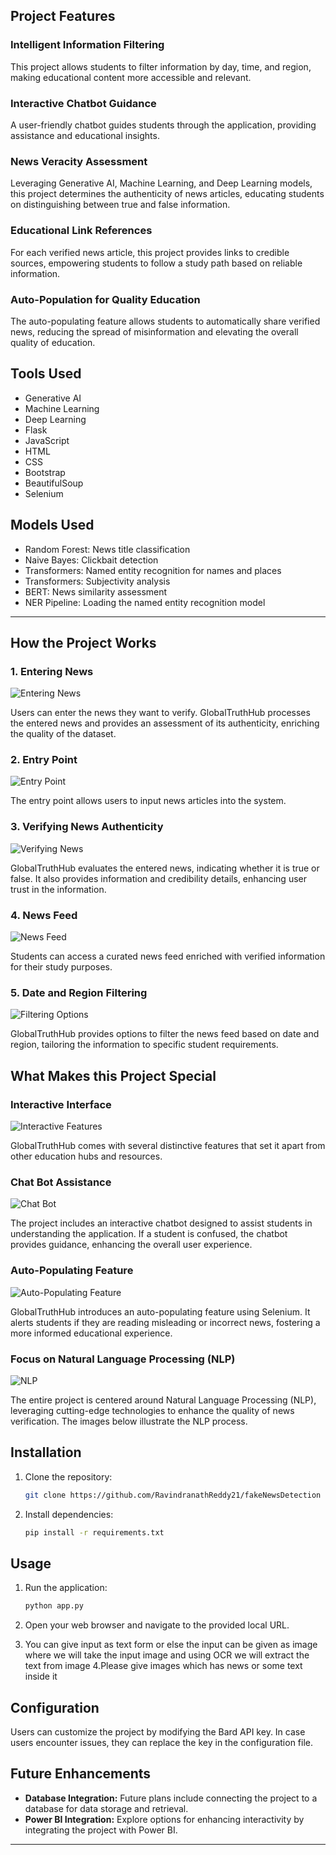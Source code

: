 ## Project Features

### Intelligent Information Filtering

This project allows students to filter information by day, time, and region, making educational content more accessible and relevant.

### Interactive Chatbot Guidance

A user-friendly chatbot guides students through the application, providing assistance and educational insights.

### News Veracity Assessment

Leveraging Generative AI, Machine Learning, and Deep Learning models, this project determines the authenticity of news articles, educating students on distinguishing between true and false information.

### Educational Link References

For each verified news article, this project provides links to credible sources, empowering students to follow a study path based on reliable information.

### Auto-Population for Quality Education

The auto-populating feature allows students to automatically share verified news, reducing the spread of misinformation and elevating the overall quality of education.

## Tools Used

- Generative AI
- Machine Learning
- Deep Learning
- Flask
- JavaScript
- HTML
- CSS
- Bootstrap
- BeautifulSoup
- Selenium

## Models Used

- Random Forest: News title classification
- Naive Bayes: Clickbait detection
- Transformers: Named entity recognition for names and places
- Transformers: Subjectivity analysis
- BERT: News similarity assessment
- NER Pipeline: Loading the named entity recognition model

---
## How the Project Works

### 1. Entering News

![Entering News](https://github.com/vempatisaivishal/GlobalTruthHub/blob/main/images/image_1.png?raw=true)

Users can enter the news they want to verify. GlobalTruthHub processes the entered news and provides an assessment of its authenticity, enriching the quality of the dataset.

### 2. Entry Point

![Entry Point](https://github.com/vempatisaivishal/GlobalTruthHub/blob/main/images/image_2.png?raw=true)

The entry point allows users to input news articles into the system.

### 3. Verifying News Authenticity

![Verifying News](https://github.com/vempatisaivishal/GlobalTruthHub/blob/main/images/image_3.png?raw=true)

GlobalTruthHub evaluates the entered news, indicating whether it is true or false. It also provides information and credibility details, enhancing user trust in the information.

### 4. News Feed

![News Feed](https://github.com/vempatisaivishal/GlobalTruthHub/blob/main/images/image_4.png?raw=true)

Students can access a curated news feed enriched with verified information for their study purposes.

### 5. Date and Region Filtering

![Filtering Options](https://github.com/vempatisaivishal/GlobalTruthHub/blob/main/images/image_5.png?raw=true)

GlobalTruthHub provides options to filter the news feed based on date and region, tailoring the information to specific student requirements.

## What Makes this Project Special

### Interactive Interface

![Interactive Features](https://github.com/vempatisaivishal/GlobalTruthHub/blob/main/images/ss7.jpg?raw=true)

GlobalTruthHub comes with several distinctive features that set it apart from other education hubs and resources.

### Chat Bot Assistance

![Chat Bot](https://github.com/vempatisaivishal/GlobalTruthHub/blob/main/images/ss8.jpg?raw=true)

The project includes an interactive chatbot designed to assist students in understanding the application. If a student is confused, the chatbot provides guidance, enhancing the overall user experience.

### Auto-Populating Feature

![Auto-Populating Feature](https://github.com/vempatisaivishal/GlobalTruthHub/blob/main/images/ss9.jpg?raw=true)

GlobalTruthHub introduces an auto-populating feature using Selenium. It alerts students if they are reading misleading or incorrect news, fostering a more informed educational experience.

### Focus on Natural Language Processing (NLP)

![NLP](https://github.com/vempatisaivishal/GlobalTruthHub/blob/main/images/ss10.jpg?raw=true)

The entire project is centered around Natural Language Processing (NLP), leveraging cutting-edge technologies to enhance the quality of news verification. The images below illustrate the NLP process.

## Installation

1. Clone the repository:

   ```bash
   git clone https://github.com/RavindranathReddy21/fakeNewsDetection
   ```

2. Install dependencies:

   ```bash
   pip install -r requirements.txt
   ```


## Usage

1. Run the application:

   ```bash
   python app.py
   ```

2. Open your web browser and navigate to the provided local URL.

3. You can give input as text form or else the input can be given as image where we will take the input image and using OCR we will extract the text from image
4.Please give images which has news or some text inside it

## Configuration

Users can customize the project by modifying the Bard API key. In case users encounter issues, they can replace the key in the configuration file.

## Future Enhancements

- **Database Integration:** Future plans include connecting the project to a database for data storage and retrieval.
- **Power BI Integration:** Explore options for enhancing interactivity by integrating the project with Power BI.
---
